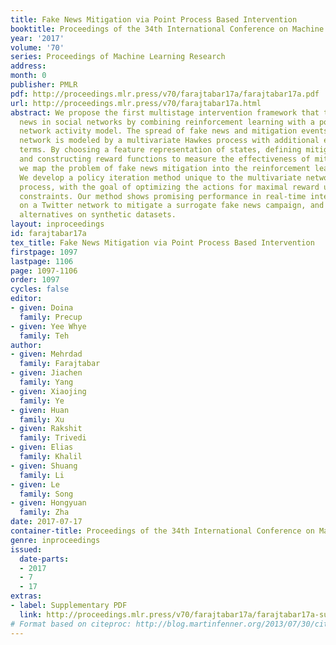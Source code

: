 ```yaml
---
title: Fake News Mitigation via Point Process Based Intervention
booktitle: Proceedings of the 34th International Conference on Machine Learning
year: '2017'
volume: '70'
series: Proceedings of Machine Learning Research
address: 
month: 0
publisher: PMLR
pdf: http://proceedings.mlr.press/v70/farajtabar17a/farajtabar17a.pdf
url: http://proceedings.mlr.press/v70/farajtabar17a.html
abstract: We propose the first multistage intervention framework that tackles fake
  news in social networks by combining reinforcement learning with a point process
  network activity model. The spread of fake news and mitigation events within the
  network is modeled by a multivariate Hawkes process with additional exogenous control
  terms. By choosing a feature representation of states, defining mitigation actions
  and constructing reward functions to measure the effectiveness of mitigation activities,
  we map the problem of fake news mitigation into the reinforcement learning framework.
  We develop a policy iteration method unique to the multivariate networked point
  process, with the goal of optimizing the actions for maximal reward under budget
  constraints. Our method shows promising performance in real-time intervention experiments
  on a Twitter network to mitigate a surrogate fake news campaign, and outperforms
  alternatives on synthetic datasets.
layout: inproceedings
id: farajtabar17a
tex_title: Fake News Mitigation via Point Process Based Intervention
firstpage: 1097
lastpage: 1106
page: 1097-1106
order: 1097
cycles: false
editor:
- given: Doina
  family: Precup
- given: Yee Whye
  family: Teh
author:
- given: Mehrdad
  family: Farajtabar
- given: Jiachen
  family: Yang
- given: Xiaojing
  family: Ye
- given: Huan
  family: Xu
- given: Rakshit
  family: Trivedi
- given: Elias
  family: Khalil
- given: Shuang
  family: Li
- given: Le
  family: Song
- given: Hongyuan
  family: Zha
date: 2017-07-17
container-title: Proceedings of the 34th International Conference on Machine Learning
genre: inproceedings
issued:
  date-parts:
  - 2017
  - 7
  - 17
extras:
- label: Supplementary PDF
  link: http://proceedings.mlr.press/v70/farajtabar17a/farajtabar17a-supp.pdf
# Format based on citeproc: http://blog.martinfenner.org/2013/07/30/citeproc-yaml-for-bibliographies/
---
```

